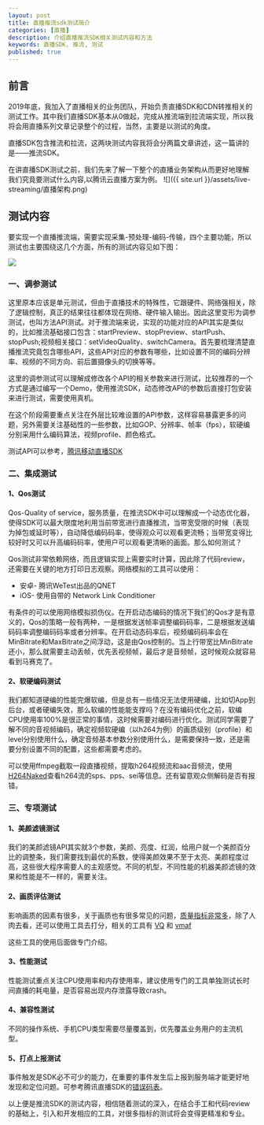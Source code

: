 ```yaml
---
layout: post
title: 直播推流sdk测试简介
categories: [直播]
description: 介绍直播推流SDK相关测试内容和方法
keywords: 直播SDK, 推流, 测试
published: true
---
```


## 前言
2019年底，我加入了直播相关的业务团队，开始负责直播SDK和CDN转推相关的测试工作。其中我们直播SDK基本从0做起，完成从推流端到拉流端实现，所以我将会用直播系列文章记录整个的过程，当然，主要是以测试的角度。

直播SDK包含推流和拉流，这两块测试内容我将会分两篇文章讲述，这一篇讲的是——推流SDK。

在讲直播SDK测试之前，我们先来了解一下整个的直播业务架构从而更好地理解我们究竟要测试什么内容,以腾讯云直播方案为例。
![]({{ site.url }}/assets/live-streaming/直播架构.png)

## 测试内容
要实现一个直播推流端，需要实现采集-预处理-编码-传输，四个主要功能，所以测试也主要围绕这几个方面，所有的测试内容见如下图：

![](http://processon.com/chart_image/5e68a3d4e4b0ee15dc01df23.png)

### 一、调参测试
这里原本应该是单元测试，但由于直播技术的特殊性，它跟硬件、网络强相关，除了逻辑控制，真正的结果往往都体现在网络、硬件输入输出。因此这里变形为调参测试，也叫方法API测试。对于推流端来说，实现的功能对应的API其实是类似的，比如推流基础接口包含：startPreview、stopPreview、startPush、stopPush;视频相关接口：setVideoQuality、switchCamera。首先要梳理清楚直播推流究竟包含哪些API，这些API对应的参数有哪些，比如设置不同的编码分辨率、视频的不同方向、前后置摄像头的切换等等。

这里的调参测试可以理解成修改各个API的相关参数来进行测试，比较推荐的一个方式是通过编写一个Demo，使用推流SDK，动态修改API的参数后直接打包安装来进行测试，需要使用真机。

在这个阶段需要重点关注在外层比较难设置的API参数，这样容易暴露更多的问题，另外需要关注基础性的一些参数，比如GOP、分辨率、帧率（fps），软硬编分别采用什么编码算法，视频profile、颜色格式。

测试API可以参考，[腾讯移动直播SDK](https://cloud.tencent.com/document/product/454/34772)

### 二、集成测试

#### 1、Qos测试
Qos-Quality of service，服务质量，在推流SDK中可以理解成一个动态优化器，使得SDK可以最大限度地利用当前带宽进行直播推流，当带宽受限的时候（表现为掉包或延时等），自动降低编码码率，使得观众可以观看更流畅；当带宽变得比较好时又可以升高编码码率，使用户可以观看更清晰的画面。那么如何测试？

Qos测试非常依赖网络，而且逻辑实现上需要实时计算，因此除了代码review，还需要在关键的地方打印日志观察。网络模拟的工具可以使用：

* 安卓- 腾讯WeTest出品的QNET
* iOS- 使用自带的 Network Link Conditioner

有条件的可以使用网络模拟损伤仪。在开启动态编码的情况下我们的Qos才是有意义的，Qos的策略一般有两种，一是根据发送帧率调整编码码率，二是根据发送编码码率调整编码码率或者分辨率。在开启动态码率后，视频编码码率会在MinBitrate和MaxBitrate之间浮动，这是由Qos控制的。当上行带宽比MinBitrate还小，那么就需要主动丢帧，优先丢视频帧，最后才是音频帧，这时候观众就容易看到马赛克了。

#### 2、软硬编码测试
我们都知道硬编的性能完爆软编，但是总有一些情况无法使用硬编，比如切App到后台，或者硬编失效，那么软编的性能能支撑吗？在没有编码优化之前，软编CPU使用率100%是很正常的事情，这时候需要对编码进行优化。测试同学需要了解不同的音视频编码，确定视频软硬编（以h264为例）的画质级别（profile）和level分别使用什么，确定音频基本参数分别使用什么，是需要保持一致，还是需要分别设置不同的配置，这些都需要考虑的。

可以使用ffmpeg截取一段直播视频，提取h264视频流和aac音频流，使用[H264Naked](https://github.com/shi-yan/H264Naked)查看h264流的sps、pps、sei等信息。还有留意观众侧解码是否有报错。

### 三、专项测试

#### 1、美颜滤镜测试
我们的美颜滤镜API其实就3个参数，美颜、亮度、红润，给用户就一个美颜百分比的调整条，我们需要找到最优的系数，使得美颜效果不至于太亮、美颜程度过高，这些很大程序需要人的主观感觉。不同的机型，不同性能的机器美颜滤镜的效果和性能是不一样的，需要关注。

#### 2、画质评估测试
影响画质的因素有很多，关于画质也有很多常见的问题，[质量指标非常多](http://vq.kt.agh.edu.pl/metrics.html)，除了人肉去看，还可以使用工具去打分，相关的工具有 [VQ](http://vq.kt.agh.edu.pl/metrics.html) 和 [vmaf](https://github.com/Netflix/vmaf)

这些工具的使用后面做专门介绍。

#### 3、性能测试
性能测试重点关注CPU使用率和内存使用率，建议使用专门的工具单独测试长时间直播的耗电量，是否容易出现内存泄露导致crash。

#### 4、兼容性测试
不同的操作系统、手机CPU类型需要尽量覆盖到，优先覆盖业务用户的主流机型。

#### 5、打点上报测试
事件触发是SDK必不可少的能力，在重要的事件发生后上报到服务端才能更好地发现和定位问题。可参考腾讯直播SDK的[错误码表](https://cloud.tencent.com/document/product/454/17246)。


以上便是推流SDK的测试内容，相信随着测试的深入，在结合手工和代码review的基础上，引入和开发相应的工具，对很多指标的测试将会变得更精准和专业。
